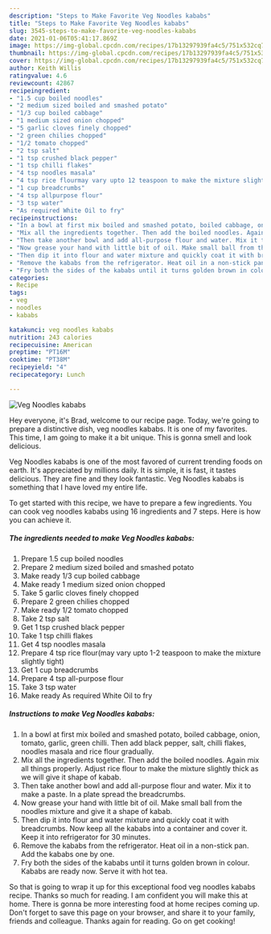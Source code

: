 ```yaml
---
description: "Steps to Make Favorite Veg Noodles kababs"
title: "Steps to Make Favorite Veg Noodles kababs"
slug: 3545-steps-to-make-favorite-veg-noodles-kababs
date: 2021-01-06T05:41:17.869Z
image: https://img-global.cpcdn.com/recipes/17b13297939fa4c5/751x532cq70/veg-noodles-kababs-recipe-main-photo.jpg
thumbnail: https://img-global.cpcdn.com/recipes/17b13297939fa4c5/751x532cq70/veg-noodles-kababs-recipe-main-photo.jpg
cover: https://img-global.cpcdn.com/recipes/17b13297939fa4c5/751x532cq70/veg-noodles-kababs-recipe-main-photo.jpg
author: Keith Willis
ratingvalue: 4.6
reviewcount: 42867
recipeingredient:
- "1.5 cup boiled noodles"
- "2 medium sized boiled and smashed potato"
- "1/3 cup boiled cabbage"
- "1 medium sized onion chopped"
- "5 garlic cloves finely chopped"
- "2 green chilies chopped"
- "1/2 tomato chopped"
- "2 tsp salt"
- "1 tsp crushed black pepper"
- "1 tsp chilli flakes"
- "4 tsp noodles masala"
- "4 tsp rice flourmay vary upto 12 teaspoon to make the mixture slightly tight"
- "1 cup breadcrumbs"
- "4 tsp allpurpose flour"
- "3 tsp water"
- "As required White Oil to fry"
recipeinstructions:
- "In a bowl at first mix boiled and smashed potato, boiled cabbage, onion, tomato, garlic, green chilli. Then add black pepper, salt, chilli flakes, noodles masala and rice flour gradually."
- "Mix all the ingredients together. Then add the boiled noodles. Again mix all things properly. Adjust rice flour to make the mixture slightly thick as we will give it shape of kabab."
- "Then take another bowl and add all-purpose flour and water. Mix it to make a paste. In a plate spread the breadcrumbs."
- "Now grease your hand with little bit of oil. Make small ball from the noodles mixture and give it a shape of kabab."
- "Then dip it into flour and water mixture and quickly coat it with breadcrumbs. Now keep all the kababs into a container and cover it. Keep it into refrigerator for 30 minutes."
- "Remove the kababs from the refrigerator. Heat oil in a non-stick pan. Add the kababs one by one."
- "Fry both the sides of the kababs until it turns golden brown in colour. Kababs are ready now. Serve it with hot tea."
categories:
- Recipe
tags:
- veg
- noodles
- kababs

katakunci: veg noodles kababs 
nutrition: 243 calories
recipecuisine: American
preptime: "PT16M"
cooktime: "PT38M"
recipeyield: "4"
recipecategory: Lunch

---
```



![Veg Noodles kababs](https://img-global.cpcdn.com/recipes/17b13297939fa4c5/751x532cq70/veg-noodles-kababs-recipe-main-photo.jpg)

Hey everyone, it's Brad, welcome to our recipe page. Today, we're going to prepare a distinctive dish, veg noodles kababs. It is one of my favorites. This time, I am going to make it a bit unique. This is gonna smell and look delicious.

Veg Noodles kababs is one of the most favored of current trending foods on earth. It's appreciated by millions daily. It is simple, it is fast, it tastes delicious. They are fine and they look fantastic. Veg Noodles kababs is something that I have loved my entire life.




To get started with this recipe, we have to prepare a few ingredients. You can cook veg noodles kababs using 16 ingredients and 7 steps. Here is how you can achieve it.

<!--inarticleads1-->

##### The ingredients needed to make Veg Noodles kababs:

1. Prepare 1.5 cup boiled noodles
1. Prepare 2 medium sized boiled and smashed potato
1. Make ready 1/3 cup boiled cabbage
1. Make ready 1 medium sized onion chopped
1. Take 5 garlic cloves finely chopped
1. Prepare 2 green chilies chopped
1. Make ready 1/2 tomato chopped
1. Take 2 tsp salt
1. Get 1 tsp crushed black pepper
1. Take 1 tsp chilli flakes
1. Get 4 tsp noodles masala
1. Prepare 4 tsp rice flour(may vary upto 1-2 teaspoon to make the mixture slightly tight)
1. Get 1 cup breadcrumbs
1. Prepare 4 tsp all-purpose flour
1. Take 3 tsp water
1. Make ready As required White Oil to fry




<!--inarticleads2-->

##### Instructions to make Veg Noodles kababs:

1. In a bowl at first mix boiled and smashed potato, boiled cabbage, onion, tomato, garlic, green chilli. Then add black pepper, salt, chilli flakes, noodles masala and rice flour gradually.
1. Mix all the ingredients together. Then add the boiled noodles. Again mix all things properly. Adjust rice flour to make the mixture slightly thick as we will give it shape of kabab.
1. Then take another bowl and add all-purpose flour and water. Mix it to make a paste. In a plate spread the breadcrumbs.
1. Now grease your hand with little bit of oil. Make small ball from the noodles mixture and give it a shape of kabab.
1. Then dip it into flour and water mixture and quickly coat it with breadcrumbs. Now keep all the kababs into a container and cover it. Keep it into refrigerator for 30 minutes.
1. Remove the kababs from the refrigerator. Heat oil in a non-stick pan. Add the kababs one by one.
1. Fry both the sides of the kababs until it turns golden brown in colour. Kababs are ready now. Serve it with hot tea.




So that is going to wrap it up for this exceptional food veg noodles kababs recipe. Thanks so much for reading. I am confident you will make this at home. There is gonna be more interesting food at home recipes coming up. Don't forget to save this page on your browser, and share it to your family, friends and colleague. Thanks again for reading. Go on get cooking!
